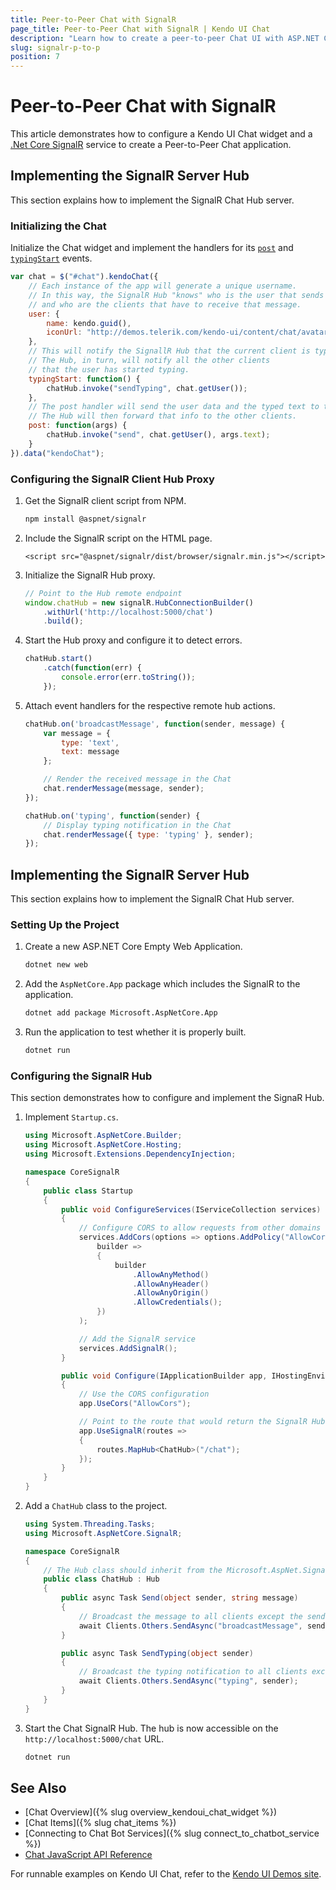 ```yaml
---
title: Peer-to-Peer Chat with SignalR
page_title: Peer-to-Peer Chat with SignalR | Kendo UI Chat
description: "Learn how to create a peer-to-peer Chat UI with ASP.NET Core SignalR."
slug: signalr-p-to-p
position: 7
---
```


# Peer-to-Peer Chat with SignalR

This article demonstrates how to configure a Kendo UI Chat widget and a [.Net Core SignalR](https://docs.microsoft.com/en-us/aspnet/signalr/) service to create a Peer-to-Peer Chat application.

## Implementing the SignalR Server Hub

This section explains how to implement the SignalR Chat Hub server.

### Initializing the Chat

Initialize the Chat widget and implement the handlers for its [`post`](/api/javascript/ui/chat/events/post) and [`typingStart`](/api/javascript/ui/chat/events/typingstart) events.

```JavaScript
var chat = $("#chat").kendoChat({
    // Each instance of the app will generate a unique username.
    // In this way, the SignalR Hub "knows" who is the user that sends the message
    // and who are the clients that have to receive that message.
    user: {
        name: kendo.guid(),
        iconUrl: "http://demos.telerik.com/kendo-ui/content/chat/avatar.png"
    },
    // This will notify the SignallR Hub that the current client is typing.
    // The Hub, in turn, will notify all the other clients
    // that the user has started typing.
    typingStart: function() {
        chatHub.invoke("sendTyping", chat.getUser());
    },
    // The post handler will send the user data and the typed text to the SignalR Hub.
    // The Hub will then forward that info to the other clients.
    post: function(args) {
        chatHub.invoke("send", chat.getUser(), args.text);
    }
}).data("kendoChat");
```

### Configuring the SignalR Client Hub Proxy

1. Get the SignalR client script from NPM.

    ```sh
    npm install @aspnet/signalr
    ```

1. Include the SignalR script on the HTML page.

    ```dojo
    <script src="@aspnet/signalr/dist/browser/signalr.min.js"></script>
    ```

1. Initialize the SignalR Hub proxy.

    ```js
    // Point to the Hub remote endpoint
    window.chatHub = new signalR.HubConnectionBuilder()
        .withUrl('http://localhost:5000/chat')
        .build();
    ```

1. Start the Hub proxy and configure it to detect errors.

    ```js
    chatHub.start()
        .catch(function(err) {
            console.error(err.toString());
        });
    ```

1. Attach event handlers for the respective remote hub actions.

    ```js
    chatHub.on('broadcastMessage', function(sender, message) {
        var message = {
            type: 'text',
            text: message
        };

        // Render the received message in the Chat
        chat.renderMessage(message, sender);
    });

    chatHub.on('typing', function(sender) {
        // Display typing notification in the Chat
        chat.renderMessage({ type: 'typing' }, sender);
    });
    ```

## Implementing the SignalR Server Hub

This section explains how to implement the SignalR Chat Hub server.

### Setting Up the Project

1. Create a new ASP.NET Core Empty Web Application.

    ```sh
    dotnet new web
    ```

1. Add the `AspNetCore.App` package which includes the SignalR to the application.

    ```sh
    dotnet add package Microsoft.AspNetCore.App
    ```

1. Run the application to test whether it is properly built.

    ```sh
    dotnet run
    ```

### Configuring the SignalR Hub

This section demonstrates how to configure and implement the SignaR Hub.

1. Implement `Startup.cs`.

    ```cs
    using Microsoft.AspNetCore.Builder;
    using Microsoft.AspNetCore.Hosting;
    using Microsoft.Extensions.DependencyInjection;

    namespace CoreSignalR
    {
        public class Startup
        {
            public void ConfigureServices(IServiceCollection services)
            {
                // Configure CORS to allow requests from other domains
                services.AddCors(options => options.AddPolicy("AllowCors",
                    builder =>
                    {
                        builder
                            .AllowAnyMethod()
                            .AllowAnyHeader()
                            .AllowAnyOrigin()
                            .AllowCredentials();
                    })
                );

                // Add the SignalR service
                services.AddSignalR();
            }

            public void Configure(IApplicationBuilder app, IHostingEnvironment env)
            {
                // Use the CORS configuration
                app.UseCors("AllowCors");

                // Point to the route that would return the SignalR Hub
                app.UseSignalR(routes =>
                {
                    routes.MapHub<ChatHub>("/chat");
                });
            }
        }
    }

    ```

1. Add a `ChatHub` class to the project.

    ```cs
    using System.Threading.Tasks;
    using Microsoft.AspNetCore.SignalR;

    namespace CoreSignalR
    {
        // The Hub class should inherit from the Microsoft.AspNet.SignalR.Hub
        public class ChatHub : Hub
        {
            public async Task Send(object sender, string message)
            {
                // Broadcast the message to all clients except the sender
                await Clients.Others.SendAsync("broadcastMessage", sender, message);
            }

            public async Task SendTyping(object sender)
            {
                // Broadcast the typing notification to all clients except the sender
                await Clients.Others.SendAsync("typing", sender);
            }
        }
    }
    ```

1. Start the Chat SignalR Hub. The hub is now accessible on the `http://localhost:5000/chat` URL.

    ```sh
    dotnet run
    ```

## See Also

* [Chat Overview]({% slug overview_kendoui_chat_widget %})
* [Chat Items]({% slug chat_items %})
* [Connecting to Chat Bot Services]({% slug connect_to_chatbot_service %})
* [Chat JavaScript API Reference](/api/javascript/ui/chat)

For runnable examples on Kendo UI Chat, refer to the [Kendo UI Demos site](http://demos.telerik.com/kendo-ui/chat/index).
